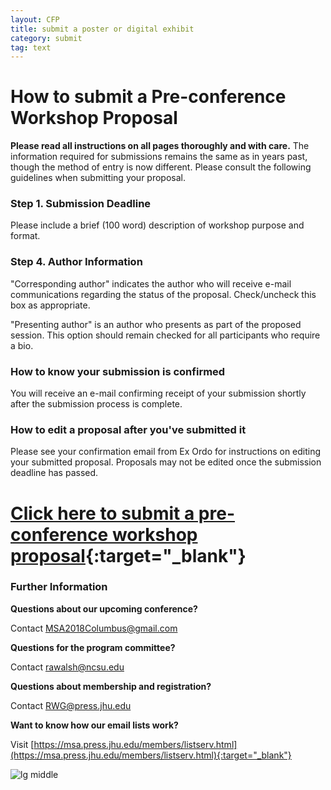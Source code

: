 ```yaml
---
layout: CFP
title: submit a poster or digital exhibit
category: submit
tag: text
---
```


<!-- 
We are not accepting workshop proposals at this time. We will begin accepting them in February 2018.
-->


# How to submit a Pre-conference Workshop Proposal

**Please read all instructions on all pages thoroughly and with care.** The information required for submissions remains the same as in years past, though the method of entry is now different. Please consult the following guidelines when submitting your proposal.

### Step 1. Submission Deadline

Please include a brief (100 word) description of workshop purpose and format.

### Step 4. Author Information
"Corresponding author" indicates the author who will receive e-mail communications regarding the status of the proposal. Check/uncheck this box as appropriate.

"Presenting author" is an author who presents as part of the proposed session. This option should remain checked for all participants who require a bio.

### How to know your submission is confirmed
You will receive an e-mail confirming receipt of your submission shortly after the submission process is complete.

### How to edit a proposal after you've submitted it

Please see your confirmation email from Ex Ordo for instructions on editing your submitted proposal. Proposals may not be edited once the submission deadline has passed.


# [Click here to submit a pre-conference workshop proposal](https://msa2018.exordo.com){:target="_blank"}

### Further Information

**Questions about our upcoming conference?**

Contact [MSA2018Columbus@gmail.com](mailto:MSA2018Columbus@gmail.com)


**Questions for the program committee?**

Contact [rawalsh@ncsu.edu](mailto:rawalsh@ncsu.edu)


**Questions about membership and registration?**

Contact [RWG@press.jhu.edu](mailto:RWG@press.jhu.edu)




**Want to know how our email lists work?**

Visit [https://msa.press.jhu.edu/members/listserv.html](https://msa.press.jhu.edu/members/listserv.html){:target="_blank"}

![lg middle](../assets/MSABanner.png)